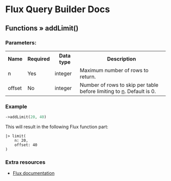 # Flux Query Builder Docs

## Functions &raquo; addLimit()

### Parameters:

<table>
  <tbody>
    <tr>
      <th>Name</th>
      <th>Required</th>
      <th>Data type</th>
      <th>Description</th>
    </tr>
    <tr>
      <td>n</td>
      <td>Yes</td>
      <td>integer</td>
      <td>Maximum number of rows to return.</td>
    </tr>
    <tr>
      <td>offset</td>
      <td>No</td>
      <td>integer</td>
      <td>Number of rows to skip per table before limiting to <u>n</u>. Default is 0.</td>
    </tr>

  </tbody>
</table>


### Example

```php
->addLimit(20, 40)
```

This will result in the following Flux function part:

```
|> limit(
    n: 20,
    offset: 40
)
```

### Extra resources

* [Flux documentation](https://docs.influxdata.com/flux/v0.x/stdlib/universe/limit/)
